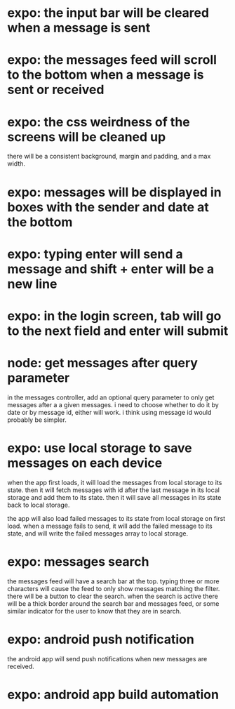 # expo: the input bar will be cleared when a message is sent

# expo: the messages feed will scroll to the bottom when a message is sent or received

# expo: the css weirdness of the screens will be cleaned up
there will be a consistent background, margin and padding, and a max width.

# expo: messages will be displayed in boxes with the sender and date at the bottom

# expo: typing enter will send a message and shift + enter will be a new line

# expo: in the login screen, tab will go to the next field and enter will submit

# node: get messages after query parameter
in the messages controller, add an optional query parameter to only get messages after a a given messages. i need to choose whether to do it by date or by message id, either will work. i think using message id would probably be simpler.

# expo: use local storage to save messages on each device
when the app first loads, it will load the messages from local storage to its state. then it will fetch messages with id after the last message in its local storage and add them to its state. then it will save all messages in its state back to local storage.

the app will also load failed messages to its state from local storage on first load. when a message fails to send, it will add the failed message to its state, and will write the failed messages array to local storage.

# expo: messages search
the messages feed will have a search bar at the top. typing three or more characters will cause the feed to only show messages matching the filter. there will be a button to clear the search. when the search is active there will be a thick border around the search bar and messages feed, or some similar indicator for the user to know that they are in search.

# expo: android push notification
the android app will send push notifications when new messages are received.

# expo: android app build automation
